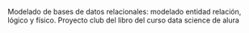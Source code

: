 Modelado de bases de datos relacionales: modelado entidad relación, lógico y físico. Proyecto club del libro del curso data science de alura 

